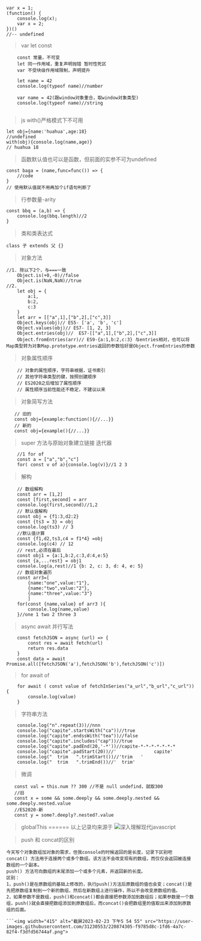 ```
var x = 1;
(function() {
    console.log(x);
    var x = 2;
})()
//-- undefined
```

> var let const
```
    const 常量，不可变
    let 同一作用域，重复声明抛错 暂时性死区
    var 不受块级作用域限制，声明提升
    
    let name = 42
    console.log(typeof name)//number
    
    var name = 42(跟window对象重合，取window对象类型)
    console.log(typeof name)//string
    
```
> js with()严格模式下不可用
```
let obj={name:'huahua',age:18}
//undefined
with(obj){console.log(name,age)}
// huahua 18
```
> 函数默认值也可以是函数，但前面的实参不可为undefined
```
const baga = (name,func=func()) => {
    //code
}
// 使用默认值就不用再加个if语句判断了
```
> 行参数量-arity
```
const bbq = (a,b) => {
    console.log(bbq.length)//2
}
```
> 类和类表达式
```
class 子 extends 父 {}
```
> 对象方法
```
//1. 除以下2个，与===一致
    Object.is(+0,-0)//false
    Object.is(NaN,NaN)//true
//2. 
    let obj = {
        a:1,
        b:2,
        c:3
    }
    let arr = [["a",1],["b",2],["c",3]]
    Object.keys(obj)// ES5- ['a', 'b', 'c']
    Object.values(obj)// ES7- [1, 2, 3]
    Object.entries(obj)//  ES7-[["a",1],["b",2],["c",3]]
    Object.fromEntries(arr)// ES9-{a:1,b:2,c:3} 与entries相对，也可以将Map类型转为对象Map.prototype.entries返回的参数恰好是Object.fromEntries的参数
```
> 对象属性顺序
```
    // 对象的属性顺序，字符串根据，证书索引
    // 其他字符串类型的键，按照创建顺序
    // ES2020之后增加了属性顺序
    // 属性顺序当前性能还不稳定，不建议以来
```
> 对象简写方法
```
   // 旧的
   const obj={example:function(){//...}}
   // 新的
   const obj={example(){//...}}
```
> super 方法与原始对象建立链接
> 迭代器 
```
    //1 for of
    const a = ["a","b","c"]
    for( const v of a){console.log(v)}//1 2 3

```
> 解构
```
    // 数组解构
    const arr = [1,2]
    const [first,second] = arr
    console.log(first,second)//1,2
    // 默认值解构
    const obj = {f1:3,d2:2}
    const {ts3 = 3} = obj
    console.log(ts3) // 3
    //默认值计算
    const {f1,d2,ts3,c4 = f1*4} =obj
    console.log(c4) // 12
    // rest,必须在最后
    const obj1 = {a:1,b:2,c:3,d:4,e:5}
    const {a,...rest} = obj1
    console.log(a,rest)//1 {b: 2, c: 3, d: 4, e: 5}
    // 数组对象遍历
    const arr3=[
        {name:"one",value:"1"},
        {name:"two",value:"2"},
        {name:"three",value:"3"}
        ]
    for(const {name,value} of arr3 ){
        console.log(name,value)
    }//one 1 two 2 three 3
```
> async await 并行写法
```
    const fetchJSON = async (url) => {
        const res = await fetch(url)
        return res.data
    }
    const data = await Promise.all([fetchJSON('a'),fetchJSON('b'),fetchJSON('c')])
```
> for await of
```
    for await ( const value of fetchInSeries("a_url","b_url","c_url")){
        console.log(value)
    }
```
> 字符串方法
```
    console.log("n".repeat(3))//nnn
    console.log("capite".startsWith("ca"))//true
    console.log("capite".endssWith("tea"))//false
    console.log("capite".includes("cap"))//true
    console.log("capite".padEnd(20,'-*'))//capite-*-*-*-*-*-*-*
    console.log("capite".padStart(20))//'              capite'
    console.log("  trim   ".trimStart())//'trim   '
    console.log("  trim   ".trimEnd())//'  trim'
```
> 微调
```
   const val = this.num ?? 300 //不是 null undefind，就取300
   //旧
   const x = some && some.deeply && some.deeply.nested && some.deeply.nested.value
   //ES2020-新
   const y = some?.deeply?.nested?.value
```
> globalThis
======
以上记录均来源于
![深入理解现代javascript](https://user-images.githubusercontent.com/31230553/212852518-7d6cb26f-be4f-4199-9ebe-dcd5505c103a.jpeg)

> push 和 concat的区别
```
今天写个对象数组加对象的需求，但我console的时候返回的是长度，记录下区别吧
concat() 方法用于连接两个或多个数组。该方法不会改变现有的数组，而仅仅会返回被连接数组的一个副本。
push() 方法可向数组的末尾添加一个或多个元素，并返回新的长度。
区别：
1，push()是在原数组的基础上修改的，执行push()方法后原数组的值也会变；concat()是先把原数组复制到一个新的数组，然后在新数组上进行操作，所以不会改变原数组的值。
2，如果参数不是数组，push()和concat()都会直接把参数添加到数组后；如果参数是一个数组，push()就会直接把数组添加到原数组后，而concat()会把数组里的值取出来添加到原数组的后面。

```<img width="415" alt="截屏2023-02-23 下午5 54 55" src="https://user-images.githubusercontent.com/31230553/220874305-f9785d8c-1fd6-4a7c-82f4-f3dfd56744af.png">

